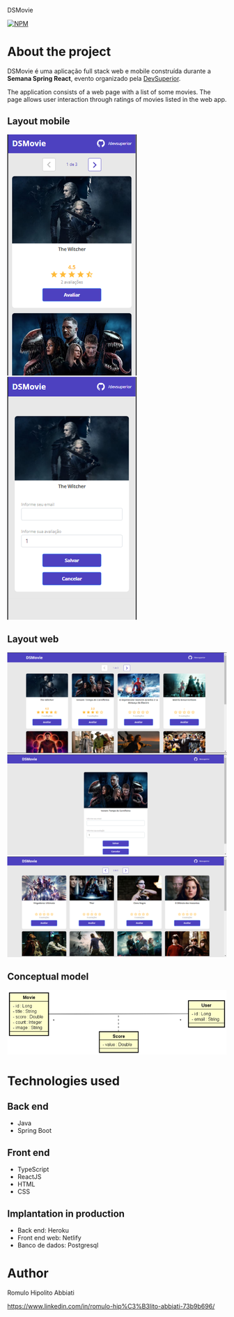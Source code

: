 DSMovie

[![NPM](https://img.shields.io/npm/l/react)](https://github.com/MatheusAlvarez/projeto-dsmovie/blob/main/LICENSE) 

# About the project

DSMovie é uma aplicação full stack web e mobile construída durante a **Semana Spring React**, evento organizado pela [DevSuperior](https://devsuperior.com "Site da DevSuperior").

The application consists of a web page with a list of some movies. The page allows user interaction through ratings of movies listed in the web app. 

## Layout mobile
![Mobile 1](https://github.com/MatheusAlvarez/projeto-dsmovie/blob/main/_assets/mob1.PNG) ![Mobile 2](https://github.com/MatheusAlvarez/projeto-dsmovie/blob/main/_assets/mob2.PNG)

## Layout web
![Web1](https://github.com/MatheusAlvarez/projeto-dsmovie/blob/main/_assets/web1.PNG)
![Web2](https://github.com/MatheusAlvarez/projeto-dsmovie/blob/main/_assets/web2.PNG)
![Web3](https://github.com/MatheusAlvarez/projeto-dsmovie/blob/main/_assets/web3.PNG)

## Conceptual model
![Modelo Conceitual](https://github.com/MatheusAlvarez/projeto-dsmovie/blob/main/_assets/MC.PNG)

# Technologies used
## Back end
- Java
- Spring Boot

## Front end
- TypeScript
- ReactJS
- HTML
- CSS

## Implantation in production
- Back end: Heroku
- Front end web: Netlify
- Banco de dados: Postgresql


# Author

Romulo Hipolito Abbiati

https://www.linkedin.com/in/romulo-hip%C3%B3lito-abbiati-73b9b696/
